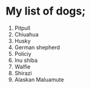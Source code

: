 # My list of dogs;
1. Pitpull
2. Chiuahua
3. Husky
4. German shepherd
5. Policiy
6. Inu shiba
7. Walfie
8. Shirazi
9. Alaskan Maluamute

